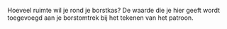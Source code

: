 
Hoeveel ruimte wil je rond je borstkas? De waarde die je hier geeft wordt toegevoegd aan je borstomtrek bij het tekenen van het patroon.